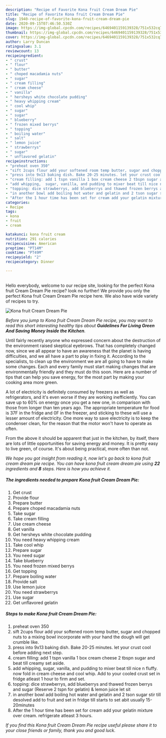 ```yaml
---
description: "Recipe of Favorite Kona fruit Cream Dream Pie"
title: "Recipe of Favorite Kona fruit Cream Dream Pie"
slug: 1940-recipe-of-favorite-kona-fruit-cream-dream-pie
date: 2020-09-15T07:46:50.530Z
image: https://img-global.cpcdn.com/recipes/6469401159139328/751x532cq70/kona-fruit-cream-dream-pie-recipe-main-photo.jpg
thumbnail: https://img-global.cpcdn.com/recipes/6469401159139328/751x532cq70/kona-fruit-cream-dream-pie-recipe-main-photo.jpg
cover: https://img-global.cpcdn.com/recipes/6469401159139328/751x532cq70/kona-fruit-cream-dream-pie-recipe-main-photo.jpg
author: Larry Duncan
ratingvalue: 3.1
reviewcount: 13
recipeingredient:
- " crust"
- " flour"
- " butter"
- " choped macadamia nuts"
- " sugar"
- " cream filling"
- " cream cheese"
- " vanilla"
- " hersheys white chocolate pudding"
- " heavy whipping cream"
- " cool whip"
- " sugar"
- " sugar"
- " blueberry"
- " frozen mixed berrys"
- " topping"
- " boiling water"
- " salt"
- " lemon juice"
- " strawberrys"
- " sugar"
- " unflavored gelatin"
recipeinstructions:
- "preheat oven 350"
- "sift 2cups flour add your softened room temp butter, sugar and chopped nuts to a mixing bowl incorporate with your hand the dough will get crumble like."
- "press into 9x13 baking dish. Bake 20-25 minutes. let your crust cool before adding next step."
- "cream filling: add 1 tspn vanilla 1 box cream cheese 2 tbspn sugar and beat till creamy set aside."
- "add whipping,  sugar, vanilla, and pudding to mixer beat till nice n fluffy. now fold in cream cheese and cool whip. Add to your cooled crust set in fridge atleast 1 hour to firm and set."
- "topping: dice strawberrys, add blueberrys and thawed frozen berrys and  sugar (Reserve 2 tspn for gelatin) &amp; lemon juice let sit"
- "in another bowl add boiling hot water and gelatin and 2 tson sugar stir till desolved add to fruit and set in fridge till starts to set abit usually 15-20minutes"
- "After the 1 hour time has been set for cream add your gelatin mixture over cream. refrigerate atleast 3 hours."
categories:
- Recipe
tags:
- kona
- fruit
- cream

katakunci: kona fruit cream 
nutrition: 291 calories
recipecuisine: American
preptime: "PT14M"
cooktime: "PT49M"
recipeyield: "2"
recipecategory: Dinner

---
```

<br>
Hello everybody, welcome to our recipe site, looking for the perfect Kona fruit Cream Dream Pie recipe? look no further! We provide you only the perfect Kona fruit Cream Dream Pie recipe here. We also have wide variety of recipes to try.
<br>


![Kona fruit Cream Dream Pie](https://img-global.cpcdn.com/recipes/6469401159139328/751x532cq70/kona-fruit-cream-dream-pie-recipe-main-photo.jpg)

<i>Before you jump to Kona fruit Cream Dream Pie recipe, you may want to read this short interesting healthy tips about 
<strong>Guidelines For Living Green And Saving Money Inside the Kitchen</strong>.</i>
</br>

Until fairly recently anyone who expressed concern about the destruction of the environment raised skeptical eyebrows. That has completely changed now, since we all appear to have an awareness that the planet is having difficulties, and we all have a part to play in fixing it. According to the specialists, to clean up the environment we are all going to have to make some changes. Each and every family must start making changes that are environmentally friendly and they must do this soon. Here are a number of tips that can help you save energy, for the most part by making your cooking area more green.

A lot of electricity is definitely consumed by freezers as well as refrigerators, and it's even worse if they are working inefficiently. You can save up to 60% on energy once you get a new one, in comparison with those from longer than ten years ago. The appropriate temperature for food is 37F in the fridge and 0F in the freezer, and sticking to these will use a lesser amount of electricity. One more way to save electricity is to keep the condenser clean, for the reason that the motor won't have to operate as often.

From the above it should be apparent that just in the kitchen, by itself, there are lots of little opportunities for saving energy and money. It is pretty easy to live green, of course. It's about being practical, more often than not.


<i>We hope you got insight from reading it, now let's go back to kona fruit cream dream pie recipe. You can have kona fruit cream dream pie using <strong>22</strong> ingredients and <strong>8</strong> steps. Here is how you achieve it.
</i>

##### The ingredients needed to prepare Kona fruit Cream Dream Pie:

1. Get  crust
1. Provide  flour
1. Prepare  butter
1. Prepare  choped macadamia nuts
1. Take  sugar
1. Take  cream filling
1. Use  cream cheese
1. Get  vanilla
1. Get  hersheys white chocolate pudding
1. You need  heavy whipping cream
1. Take  cool whip
1. Prepare  sugar
1. You need  sugar
1. Take  blueberry
1. You need  frozen mixed berrys
1. Get  topping
1. Prepare  boiling water
1. Provide  salt
1. Use  lemon juice
1. You need  strawberrys
1. Use  sugar
1. Get  unflavored gelatin


##### Steps to make Kona fruit Cream Dream Pie:

1. preheat oven 350
1. sift 2cups flour add your softened room temp butter, sugar and chopped nuts to a mixing bowl incorporate with your hand the dough will get crumble like.
1. press into 9x13 baking dish. Bake 20-25 minutes. let your crust cool before adding next step.
1. cream filling: add 1 tspn vanilla 1 box cream cheese 2 tbspn sugar and beat till creamy set aside.
1. add whipping,  sugar, vanilla, and pudding to mixer beat till nice n fluffy. now fold in cream cheese and cool whip. Add to your cooled crust set in fridge atleast 1 hour to firm and set.
1. topping: dice strawberrys, add blueberrys and thawed frozen berrys and  sugar (Reserve 2 tspn for gelatin) &amp; lemon juice let sit
1. in another bowl add boiling hot water and gelatin and 2 tson sugar stir till desolved add to fruit and set in fridge till starts to set abit usually 15-20minutes
1. After the 1 hour time has been set for cream add your gelatin mixture over cream. refrigerate atleast 3 hours.


<i>If you find this Kona fruit Cream Dream Pie recipe useful please share it to your close friends or family, thank you and good luck.</i>
